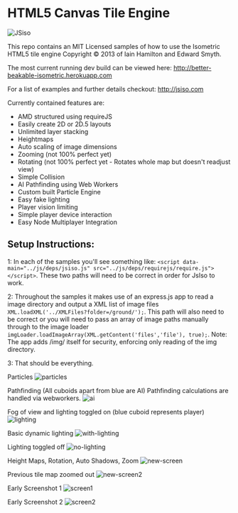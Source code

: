 HTML5 Canvas Tile Engine
=========

![JSiso](http://jsiso.com/jsiso.png)


This repo contains an MIT Licensed samples of how to use the Isometric HTML5 tile engine 
Copyright © 2013 of Iain Hamilton and Edward Smyth.

The most current running dev build can be viewed here: http://better-beakable-isometric.herokuapp.com

For a list of examples and further details checkout: http://jsiso.com

Currently contained features are:
  - AMD structured using requireJS 
  - Easily create 2D or 2D.5 layouts
  - Unlimited layer stacking
  - Heightmaps
  - Auto scaling of image dimensions
  - Zooming (not 100% perfect yet)
  - Rotating (not 100% perfect yet - Rotates whole map but doesn't readjust view)
  - Simple Collision
  - AI Pathfinding using Web Workers
  - Custom built Particle Engine
  - Easy fake lighting
  - Player vision limiting
  - Simple player device interaction
  - Easy Node Multiplayer Integration

Setup Instructions:
-------------

1: In each of the samples you'll see something like: ```<script data-main="../js/deps/jsiso.js" src="../js/deps/requirejs/require.js"></script>```. These two paths will need to be correct in order for JsIso to work.

2: Throughout the samples it makes use of an express.js app to read a image directory and output a XML list of image files``` XML.loadXML('../XMLFiles?folder=/ground/');```. This path will also need to be correct or you will need to pass an array of image paths manually through to the image loader ```imgLoader.loadImageArray(XML.getContent('files','file'), true);```. Note: The app adds /img/ itself for security, enforcing only reading of the img directory.

3: That should be everything.


Particles
![particles](https://f.cloud.github.com/assets/1159739/1322878/ca65cd72-3453-11e3-97f6-c6b0243787b0.png)


Pathfinding (All cuboids apart from blue are AI)
Pathfinding calculations are handled via webworkers.
![ai](https://f.cloud.github.com/assets/1159739/1286661/31621fbc-2fdb-11e3-9e7a-39436670d4ba.png)


Fog of view and lighting toggled on (blue cuboid represents player)
![lighting](https://f.cloud.github.com/assets/1159739/1278363/757498b4-2f0f-11e3-97af-5e5042679270.png)


Basic dynamic lighting
![with-lighting](https://f.cloud.github.com/assets/1159739/1277738/28d797b8-2edd-11e3-95f8-4e6177eb81bd.png)

Lighting toggled off
![no-lighting](https://f.cloud.github.com/assets/1159739/1277736/0fb64586-2edd-11e3-8a73-43645830401c.png)



Height Maps, Rotation, Auto Shadows, Zoom
![new-screen](https://f.cloud.github.com/assets/1159739/1273886/fd76d006-2d5c-11e3-8dde-f9d83eba639b.png)


Previous tile map zoomed out
![new-screen2](https://f.cloud.github.com/assets/1159739/1273894/d760ad64-2d5d-11e3-9bf2-77319cce1fc6.png)



Early Screenshot 1
![screen1](https://f.cloud.github.com/assets/1159739/1267397/a8c33f7a-2cb9-11e3-8d82-2b5ec4c5f2aa.png)

Early Screenshot 2 
![screen2](https://f.cloud.github.com/assets/1159739/1267395/94e0ea16-2cb9-11e3-9726-86f312bca9f9.png)




